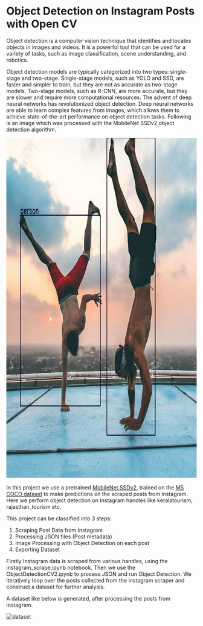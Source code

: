# Object Detection on Instagram Posts with Open CV

Object detection is a computer vision technique that identifies and locates objects in images and videos. It is a powerful tool that can be used for a variety of tasks, such as image classification, scene understanding, and robotics.

Object detection models are typically categorized into two types: single-stage and two-stage. Single-stage models, such as YOLO and SSD, are faster and simpler to train, but they are not as accurate as two-stage models. Two-stage models, such as R-CNN, are more accurate, but they are slower and require more computational resources. The advent of deep neural networks has revolutionized object detection. Deep neural networks are able to learn complex features from images, which allows them to achieve state-of-the-art performance on object detection tasks.
Following is an image which was processed with the MobileNet SSDv2 object detection algorithm.

<img src="https://github.com/aaryan20/Object-Detection-Open-CV/blob/245b4976b15934773fade9c749df8d31901de1b1/image_result.jpg"  width="750" height="900">


In this project we use a pretrained [MobileNet SSDv2](https://github.com/tensorflow/models/blob/master/research/object_detection/g3doc/tf2_detection_zoo.md), trained on the [MS COCO dataset](https://cocodataset.org/) to make predictions on the scraped posts from instagram.
Here we perform object detection on Instagram handles like keralatourism, rajasthan_tourism etc.

This project can be classified into 3 steps:
1. Scraping Post Data from Instagram
2. Processing JSON files (Post metadata)
3. Image Processing with Object Detection on each post
4. Exporting Dataset

Firstly Instagram data is scraped from various handles, using the instagram_scrape.ipynb notebook.
Then we use the ObjectDetectionCV2.ipynb to process JSON and run Object Detection.
We iteratively loop over the posts collected from the instagram scraper and construct a dataset for further analysis.


A dataset like below is generated, after processing the posts from instagram.


![dataset](https://github.com/aaryan20/Object-Detection-Open-CV/assets/56794410/e3a0ba3f-0875-4fb5-affd-7c115b09b8ed)



